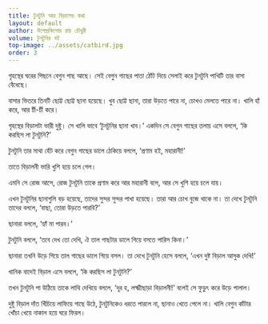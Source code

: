 ```yaml
---
title: টুনটুনি আর বিড়ালের কথা
layout: default
author: উপেন্দ্রকিশোর রায় চৌধুরী
volume: টুনটুনির বই
top-image: ../assets/catbird.jpg
order: 3
---
```

গৃহস্থের ঘরের পিছনে বেগুন গাছ আছে। সেই বেগুন গাছের পাতা ঠোঁট দিয়ে সেলাই করে টুনটুনি পাখিটি তার বাসা বেঁধেছে।

বাসার ভিতরে তিনটি ছোট্ট ছোট্ট ছানা হয়েছে। খুব ছোট্ট ছানা, তারা উড়তে পারে না, চোখও মেলতে পারে না। খালি হাঁ করে, আর চীঁ-চীঁ করে।

গৃহস্থের বিড়ালটা ভারী দুষ্টু। সে খালি ভাবে ‘টুনটুনির ছানা খাব।’ একদিন সে বেগুন গাছের তলায় এসে বললে, ‘কি করছিস লা টুনটুনি?’

টুনটুনি তার মাথা হেঁট করে বেগুন গাছের ডালে ঠেকিয়ে বললে, ‘প্রণাম হই, মহারানী!’

তাতে বিড়ালনী ভারি খুশি হয়ে চলে গেল।

এমনি সে রোজ আসে, রোজ টুনটুনি তাকে প্রণাম করে আর মহারানী বলে, আর সে খুশি হয়ে চলে যায়।

এখন টুনটুনির ছানাগুলি বড় হয়েছে, তাদের সুন্দর সুন্দর পাখা হয়েছে। তারা আর চোখ বুজে থাকে না। তা দেখে টুনটুনি তাদের বললে, ‘বাছা, তোরা উড়তে পারবি?’

ছানারা বললে, ‘হ্যাঁ মা পারব।’

টুনটুনি বললে, ‘তবে দেখ তো দেখি, ঐ তাল গাছটার ডালে গিয়ে বসতে পারিস কিনা।’

ছানারা তখনি উড়ে গিয়ে তাল গাছের ডালে গিয়ে বসল। তা দেখে টুনটুনি হেসে বললে, ‘এখন দুষ্ট বিড়াল আসুক দেখি!’

খানিক বাদেই বিড়াল এসে বললে, ‘কি করছিস লা টুনটুনি?’

তখন টুনটুনি পা উঠিয়ে তাকে লাথি দেখিয়ে বললে, ‘দূর হ, লক্ষ্মীছাড়া বিড়ালনী!’ বলেই সে ফুড়ুৎ করে উড়ে পালাল।

দুষ্টু বিড়াল দাঁত খিঁচিয়ে লাফিয়ে গাছে উঠে, টুনটুনিকেও ধরতে পারলে না, ছানাও খেতে পেলে না। খালি বেগুন কাঁটার খোঁচা খেয়ে নাকাল হয়ে ঘরে ফিরল।
